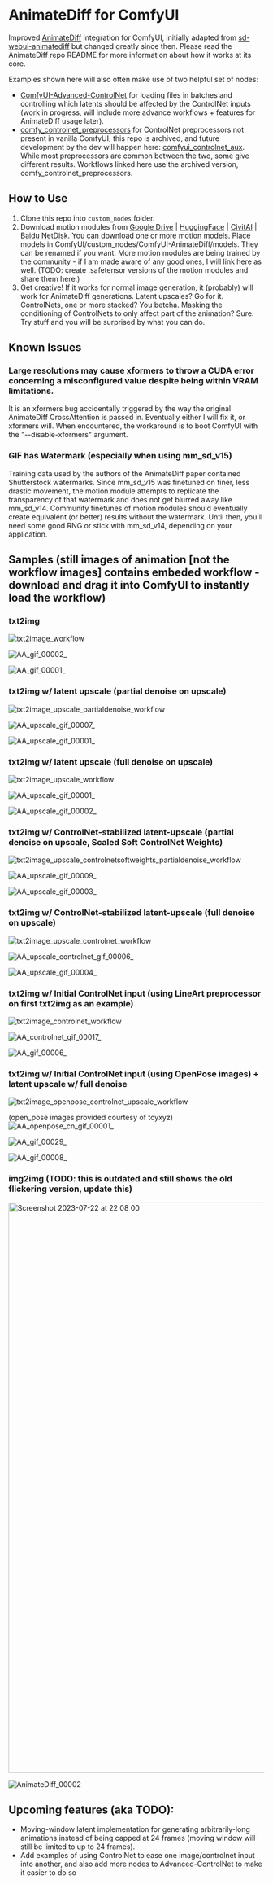 # AnimateDiff for ComfyUI

Improved [AnimateDiff](https://github.com/guoyww/AnimateDiff/) integration for ComfyUI, initially adapted from [sd-webui-animatediff](https://github.com/continue-revolution/sd-webui-animatediff) but changed greatly since then. Please read the AnimateDiff repo README for more information about how it works at its core.

Examples shown here will also often make use of two helpful set of nodes:
- [ComfyUI-Advanced-ControlNet](https://github.com/Kosinkadink/ComfyUI-Advanced-ControlNet) for loading files in batches and controlling which latents should be affected by the ControlNet inputs (work in progress, will include more advance workflows + features for AnimateDiff usage later).
- [comfy_controlnet_preprocessors](https://github.com/Fannovel16/comfy_controlnet_preprocessors) for ControlNet preprocessors not present in vanilla ComfyUI; this repo is archived, and future development by the dev will happen here: [comfyui_controlnet_aux](https://github.com/Fannovel16/comfyui_controlnet_aux). While most preprocessors are common between the two, some give different results. Workflows linked here use the archived version, comfy_controlnet_preprocessors.

## How to Use

1. Clone this repo into `custom_nodes` folder.
2. Download motion modules from [Google Drive](https://drive.google.com/drive/folders/1EqLC65eR1-W-sGD0Im7fkED6c8GkiNFI) | [HuggingFace](https://huggingface.co/guoyww/animatediff) | [CivitAI](https://civitai.com/models/108836) | [Baidu NetDisk](https://pan.baidu.com/s/18ZpcSM6poBqxWNHtnyMcxg?pwd=et8y). You can download one or more motion models. Place models in ComfyUI/custom_nodes/ComfyUI-AnimateDiff/models. They can be renamed if you want. More motion modules are being trained by the community - if I am made aware of any good ones, I will link here as well. (TODO: create .safetensor versions of the motion modules and share them here.)
3. Get creative! If it works for normal image generation, it (probably) will work for AnimateDiff generations. Latent upscales? Go for it. ControlNets, one or more stacked? You betcha. Masking the conditioning of ControlNets to only affect part of the animation? Sure. Try stuff and you will be surprised by what you can do.

## Known Issues

### Large resolutions may cause xformers to throw a CUDA error concerning a misconfigured value despite being within VRAM limitations.

It is an xformers bug accidentally triggered by the way the original AnimateDiff CrossAttention is passed in. Eventually either I will fix it, or xformers will. When encountered, the workaround is to boot ComfyUI with the "--disable-xformers" argument.

### GIF has Watermark (especially when using mm_sd_v15)

Training data used by the authors of the AnimateDiff paper contained Shutterstock watermarks. Since mm_sd_v15 was finetuned on finer, less drastic movement, the motion module attempts to replicate the transparency of that watermark and does not get blurred away like mm_sd_v14. Community finetunes of motion modules should eventually create equivalent (or better) results without the watermark. Until then, you'll need some good RNG or stick with mm_sd_v14, depending on your application.


## Samples (still images of animation [not the workflow images] contains embeded workflow - download and drag it into ComfyUI to instantly load the workflow)

### txt2img

![txt2image_workflow](https://github.com/Kosinkadink/ComfyUI-AnimateDiff/assets/7365912/21d35c6d-1e61-4d05-81a1-87a07da35e67)

![AA_gif_00002_](https://github.com/Kosinkadink/ComfyUI-AnimateDiff/assets/7365912/91933fb2-5b0b-4f41-a57a-ebebb604bd9d)

![AA_gif_00001_](https://github.com/Kosinkadink/ComfyUI-AnimateDiff/assets/7365912/e51c7fe6-9c19-4236-ac4a-0bd0f0490854)


### txt2img w/ latent upscale (partial denoise on upscale)

![txt2image_upscale_partialdenoise_workflow](https://github.com/Kosinkadink/ComfyUI-AnimateDiff/assets/7365912/03d8b53e-5f78-4d92-8875-0f36c18f41fb)

![AA_upscale_gif_00007_](https://github.com/Kosinkadink/ComfyUI-AnimateDiff/assets/7365912/0cb2ca7e-8666-4abc-86f2-f24a20ff4bed)

![AA_upscale_gif_00001_](https://github.com/Kosinkadink/ComfyUI-AnimateDiff/assets/7365912/5762ca7f-4d02-4c7e-8289-01f167b5ea99)


### txt2img w/ latent upscale (full denoise on upscale)

![txt2image_upscale_workflow](https://github.com/Kosinkadink/ComfyUI-AnimateDiff/assets/7365912/0eff4c23-ed61-412c-a9cf-533e26b4fe3a)

![AA_upscale_gif_00001_](https://github.com/Kosinkadink/ComfyUI-AnimateDiff/assets/7365912/4ca8abd2-0b48-41d6-9eea-ed1467a68f5f)

![AA_upscale_gif_00002_](https://github.com/Kosinkadink/ComfyUI-AnimateDiff/assets/7365912/4ca94062-9ce6-4321-8832-a87e89af14a3)


### txt2img w/ ControlNet-stabilized latent-upscale (partial denoise on upscale, Scaled Soft ControlNet Weights)

![txt2image_upscale_controlnetsoftweights_partialdenoise_workflow](https://github.com/Kosinkadink/ComfyUI-AnimateDiff/assets/7365912/0653c7be-c2b1-4999-bc47-a1573bc462fc)

![AA_upscale_gif_00009_](https://github.com/Kosinkadink/ComfyUI-AnimateDiff/assets/7365912/4f03d03d-839b-484d-b612-8add086a6b8b)

![AA_upscale_gif_00003_](https://github.com/Kosinkadink/ComfyUI-AnimateDiff/assets/7365912/67608f49-1be5-41d2-8e3c-60800503b653)


### txt2img w/ ControlNet-stabilized latent-upscale (full denoise on upscale)

![txt2image_upscale_controlnet_workflow](https://github.com/Kosinkadink/ComfyUI-AnimateDiff/assets/7365912/54167762-55ce-4776-a09e-e655c5fe049a)

![AA_upscale_controlnet_gif_00006_](https://github.com/Kosinkadink/ComfyUI-AnimateDiff/assets/7365912/480c9bed-132c-489c-9682-39856b87fedb)

![AA_upscale_gif_00004_](https://github.com/Kosinkadink/ComfyUI-AnimateDiff/assets/7365912/1c8b3563-d42e-4b03-9474-d4d816d98861)


### txt2img w/ Initial ControlNet input (using LineArt preprocessor on first txt2img as an example)

![txt2image_controlnet_workflow](https://github.com/Kosinkadink/ComfyUI-AnimateDiff/assets/7365912/4d48ee81-42e3-4a27-b9ff-81b662bc602b)

![AA_controlnet_gif_00017_](https://github.com/Kosinkadink/ComfyUI-AnimateDiff/assets/7365912/de149c0f-bc1d-4bb9-8b4d-b10686e5b09f)

![AA_gif_00006_](https://github.com/Kosinkadink/ComfyUI-AnimateDiff/assets/7365912/10e63fc1-9cd7-4f99-87df-deee89e8d844)


### txt2img w/ Initial ControlNet input (using OpenPose images) + latent upscale w/ full denoise

![txt2image_openpose_controlnet_upscale_workflow](https://github.com/Kosinkadink/ComfyUI-AnimateDiff/assets/7365912/c8330b1f-7d70-42b8-8189-bada4d889c1f)

(open_pose images provided courtesy of toyxyz)
![AA_openpose_cn_gif_00001_](https://github.com/Kosinkadink/ComfyUI-AnimateDiff/assets/7365912/23291941-864d-495a-8ba8-d02e05756396)

![AA_gif_00029_](https://github.com/Kosinkadink/ComfyUI-AnimateDiff/assets/7365912/8367b24e-dfe5-4942-8e21-ac5a562be731)

![AA_gif_00008_](https://github.com/Kosinkadink/ComfyUI-AnimateDiff/assets/7365912/114ec876-1f21-4ea9-ada4-05a613a6617e)


### img2img (TODO: this is outdated and still shows the old flickering version, update this)
<img width="1121" alt="Screenshot 2023-07-22 at 22 08 00" src="https://github.com/ArtVentureX/comfyui-animatediff/assets/133728487/600f96b0-df21-4437-917f-7eda35ab6363">

![AnimateDiff_00002](https://github.com/ArtVentureX/comfyui-animatediff/assets/133728487/c78d64b9-b308-41ec-9804-bbde654d0b47)


## Upcoming features (aka TODO):
- Moving-window latent implementation for generating arbitrarily-long animations instead of being capped at 24 frames (moving window will still be limited to up to 24 frames).
- Add examples of using ControlNet to ease one image/controlnet input into another, and also add more nodes to Advanced-ControlNet to make it easier to do so
